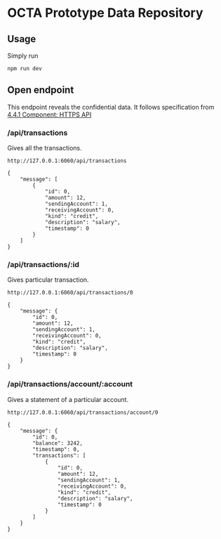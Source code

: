 # OCTA Prototype Data Repository

## Usage

Simply run

```
npm run dev
```

## Open endpoint

This endpoint reveals the confidential data. It follows specification from [4.4.1 Component: HTTPS API](https://github.com/octaborg/proposals/blob/main/OCTA-0.md#441-component-https-api)

### /api/transactions

Gives all the transactions.

```
http://127.0.0.1:6060/api/transactions
```

```
{
    "message": [
        {
            "id": 0,
            "amount": 12,
            "sendingAccount": 1,
            "receivingAccount": 0,
            "kind": "credit",
            "description": "salary",
            "timestamp": 0
        }
    ]
}
```

### /api/transactions/:id

Gives particular transaction.

```
http://127.0.0.1:6060/api/transactions/0
```

```
{
    "message": {
        "id": 0,
        "amount": 12,
        "sendingAccount": 1,
        "receivingAccount": 0,
        "kind": "credit",
        "description": "salary",
        "timestamp": 0
    }
}
```

### /api/transactions/account/:account

Gives a statement of a particular account.

```
http://127.0.0.1:6060/api/transactions/account/0
```

```
{
    "message": {
        "id": 0,
        "balance": 3242,
        "timestamp": 0,
        "transactions": [
            {
                "id": 0,
                "amount": 12,
                "sendingAccount": 1,
                "receivingAccount": 0,
                "kind": "credit",
                "description": "salary",
                "timestamp": 0
            }
        ]
    }
}
```
